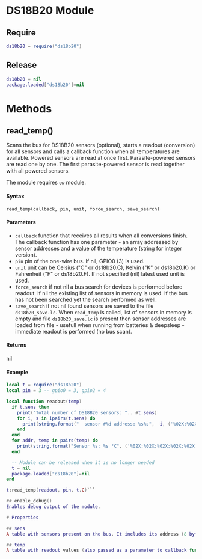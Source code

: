 # DS18B20 Module
## Require
```lua
ds18b20 = require("ds18b20")
```
## Release
```lua
ds18b20 = nil
package.loaded["ds18b20"]=nil
```
<a id="ds18b20_setup"></a>

# Methods

## read_temp()
Scans the bus for DS18B20 sensors (optional), starts a readout (conversion) for all sensors and calls a callback function when all temperatures are available. Powered sensors are read at once first. Parasite-powered sensors are read one by one. The first parasite-powered sensor is read together with all powered sensors.

The module requires `ow` module.

#### Syntax
`read_temp(callback, pin, unit, force_search, save_search)`

#### Parameters
- `callback` function that receives all results when all conversions finish. The callback function has one parameter - an array addressed by sensor addresses and a value of the temperature (string for integer version).
- `pin` pin of the one-wire bus. If nil, GPIO0 (3) is used.
- `unit` unit can be Celsius ("C" or ds18b20.C), Kelvin ("K" or ds18b20.K) or Fahrenheit ("F" or ds18b20.F). If not specified (nil) latest used unit is used.
- `force_search` if not nil a bus search for devices is performed before readout. If nil the existing list of sensors in memory is used. If the bus has not been searched yet the search performed as well.
- `save_search` if not nil found sensors are saved to the file `ds18b20_save.lc`. When `read_temp` is called, list of sensors in memory is empty and file `ds18b20_save.lc` is present then sensor addresses are loaded from file - usefull when running from batteries & deepsleep - immediate readout is performed (no bus scan).

#### Returns
nil

#### Example
```lua
local t = require("ds18b20")
local pin = 3 -- gpio0 = 3, gpio2 = 4

local function readout(temp)
  if t.sens then
    print("Total number of DS18B20 sensors: ".. #t.sens)
    for i, s in ipairs(t.sens) do
      print(string.format("  sensor #%d address: %s%s",  i, ('%02X:%02X:%02X:%02X:%02X:%02X:%02X:%02X'):format(s:byte(1,8)), s:byte(9) == 1 and " (parasite)" or ""))
    end
  end
  for addr, temp in pairs(temp) do
    print(string.format("Sensor %s: %s °C", ('%02X:%02X:%02X:%02X:%02X:%02X:%02X:%02X'):format(addr:byte(1,8)), temp))
  end

  -- Module can be released when it is no longer needed
  t = nil
  package.loaded["ds18b20"]=nil
end

t:read_temp(readout, pin, t.C)```

## enable_debug()
Enables debug output of the module.

# Properties

## sens
A table with sensors present on the bus. It includes its address (8 bytes) and information whether the sensor is parasite-powered (9-th byte, 0 or 1).

## temp
A table with readout values (also passed as a parameter to callback function). It is addressed by sensor addresses.